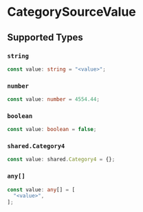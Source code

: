 # CategorySourceValue


## Supported Types

### `string`

```typescript
const value: string = "<value>";
```

### `number`

```typescript
const value: number = 4554.44;
```

### `boolean`

```typescript
const value: boolean = false;
```

### `shared.Category4`

```typescript
const value: shared.Category4 = {};
```

### `any[]`

```typescript
const value: any[] = [
  "<value>",
];
```

